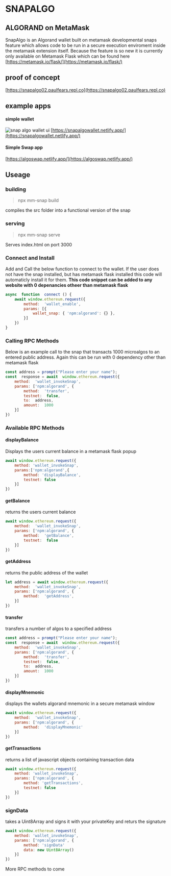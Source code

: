 # SNAPALGO

## ALGORAND on MetaMask
SnapAlgo is an Algorand wallet built on metamask developmental snaps feature which allows code to be run in a secure execution enviroment inside the metamask extension itself. Because the feature is so new it is currently only available on Metamask Flask which can be found here
[https://metamask.io/flask/](https://metamask.io/flask/)

## proof of concept
[https://snapalgo02.paulfears.repl.co](https://snapalgo02.paulfears.repl.co)
## example apps
#### simple wallet
![snap algo wallet ui](https://miro.medium.com/max/1400/0*QXkWMcX5XByVHJxi.png)
[https://snapalgowallet.netlify.app/](https://snapalgowallet.netlify.app/)
#### Simple Swap app
[https://algoswap.netlify.app/](https://algoswap.netlify.app/)

## Useage
### building
> npx mm-snap build

compiles the src folder into a functional version of the snap
### serving
> npx mm-snap serve

Serves index.html on port 3000

### Connect and Install
Add and Call the below function to connect to the wallet.
If the user does not have the snap installed, but has metamask flask installed this code will automaticly install it for them. **This code snippet can be added to any website with 0 depenancies otheer than metamask flask**
```javascript
async  function  connect () {
	await window.ethereum.request({
		method:  'wallet_enable',
		params: [{
			wallet_snap: { 'npm:algorand': {} },
		}]
	})
}
```

### Calling RPC Methods
Below is an example call to the snap that transacts 1000 microalgos to an entered public address. Again this can be run with 0 dependency other than metamask flask
```javascript
const address = prompt("Please enter your name");
const  response = await  window.ethereum.request({
	method:  'wallet_invokeSnap',
	params: ['npm:algorand', {
		method:  'transfer',
		testnet:  false,
		to:  address,
		amount:  1000
	}]
})
```
### Available RPC Methods

#### displayBalance
Displays the users current balance in a metamask flask popup

```javascript
await window.ethereum.request({
	method: 'wallet_invokeSnap',
	params:['npm:algorand',{
		method: 'displayBalance',
		testnet: false
	}]
})
```
#### getBalance
returns the users current balance
```javascript
await window.ethereum.request({
	method:  'wallet_invokeSnap',
	params: ['npm:algorand', {
		method:  'getBalance',
		testnet:  false
	}]
})
```
#### getAddress
returns the public address of the wallet
```javascript
let address = await window.ethereum.request({
	method:  'wallet_invokeSnap',
	params: ['npm:algorand', {
		method:  'getAddress',
	}]
})
```
#### transfer
transfers a number of algos to a specified address
```javascript
const address = prompt("Please enter your name");
const  response = await  window.ethereum.request({
	method:  'wallet_invokeSnap',
	params: ['npm:algorand', {
		method:  'transfer',
		testnet:  false,
		to:  address,
		amount:  1000
	}]
})
```
#### displayMnemonic
displays the wallets algorand mnemonic in a secure metamask window
```javascript
await window.ethereum.request({
	method:  'wallet_invokeSnap',
	params: ['npm:algorand', {
		method:  'displayMnemonic'
	}]
})
```
#### getTransactions
returns a list of javascript objects containing transaction data
```javascript
await window.ethereum.request({
	method: 'wallet_invokeSnap',
	params: ['npm:algorand', {
		method: 'getTransactions',
		testnet: false
	}]
})
```

### signData
takes a Uint8Array and signs it with your privateKey and returs the signature
```javascript
await window.ethereum.request({
	method: 'wallet_invokeSnap',
	params: ['npm:algorand', {
		method: 'signData'
		data: new Uint8Array()
	}]
})
```

More RPC methods to come